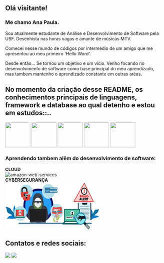 ## Olá visitante! 

### Me chamo Ana Paula. 

Sou atualmente estudante de Análise e Desenvolvimento de Software pela USF. 
Desenhista nas horas vagas e amante de músicas MTV. 

Comecei nesse mundo de códigos por intermédio de um amigo que me apresentou 
ao meu primeiro 'Hello Word'. 

Desde então... Se tornou um objetivo e um vicio. Venho focando no desenvolvimento de software como base principal do meu aprendizado, 
mas tambem mantenho o aprendizado constante em outras aréas. 

## No momento da criação desse README, os conhecimentos principais de linguagens, framework e database ao qual detenho e estou em estudos::.. 
<img src="https://cdn.jsdelivr.net/gh/devicons/devicon/icons/html5/html5-original.svg" width="80" height="80"/> <img src="https://cdn.jsdelivr.net/gh/devicons/devicon/icons/css3/css3-original.svg" width="80" height="80"/>
<img src="https://cdn.jsdelivr.net/gh/devicons/devicon/icons/javascript/javascript-original.svg" width="80" height="80"/> <img src="https://cdn.jsdelivr.net/gh/devicons/devicon/icons/nodejs/nodejs-plain.svg" width="80" height="80" />
<img src="https://cdn.jsdelivr.net/gh/devicons/devicon/icons/postgresql/postgresql-original.svg" width="80" height="80"/>


### Aprendendo tambem alêm do desenvolvimento de software:
**CLOUD**
<br/>
<img style='background-color=white' width="100" height="100" src="https://img.icons8.com/color/48/amazon-web-services.png" alt="amazon-web-services"/> 
<br/>
**CYBERSEGURANÇA**
<br/>
<img src="pngwing.com.png" width="300" height="150"/>

## Contatos e redes sociais: 
<div>
 <a href = "mailto:anasouza673@gmail.com"><img loading="lazy" src="https://img.shields.io/badge/Gmail-D14836?style=for-the-badge&logo=gmail&logoColor=white" target="_blank"></a>
<a href="https://www.linkedin.com/in/ana-souza-b7a9a4263/" target="_blank"><img loading="lazy" src="https://img.shields.io/badge/-LinkedIn-%230077B5?style=for-the-badge&logo=linkedin&logoColor=white" target="_blank"></a>
</div>

